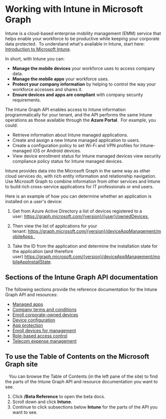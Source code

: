# Working with Intune in Microsoft Graph  

Intune is a cloud-based enterprise mobility management (EMM) service that helps enable your workforce to be productive while keeping your corporate data protected.  To understand what's available in Intune, start here: [Introduction to Microsoft Intune](https://docs.microsoft.com/en-us/intune/understand-explore/introduction-to-microsoft-intune).   

In short, with Intune you can: 

* **Manage the mobile devices** your workforce uses to access company data. 
* **Manage the mobile apps** your workforce uses. 
* **Protect your company information** by helping to control the way your workforce accesses and shares it. 
* **Ensure devices and apps are compliant** with company security requirements.  

The Intune Graph API enables access to Intune information programmatically for your tenant, and the API performs the same Intune operations as those available through the **Azure Portal**.  For example, you could:

* Retrieve information about Intune managed applications.
* Create and assign a new Intune managed application to users. 
* Create a configuration policy to set Wi-Fi and VPN profiles for Intune-managed iOS or Android devices. 
* View device enrollment status for Intune managed devices view security compliance policy status for Intune managed devices.  

Intune provides data into the Microsoft Graph in the same way as other cloud services do, with rich entity information and relationship navigation.  Use Microsoft Graph to combine information from other services and Intune to build rich cross-service applications for IT professionals or end users.     

Here is an example of how you can determine whether an application is installed on a user's device: 

1. Get from Azure Active Directory a list of devices registered to a user: https://graph.microsoft.com/{version}/{user}/ownedDevices 

2. Then view the list of applications for your tenant: https://graph.microsoft.com/{version}/deviceAppManagement/mobileApps  

3. Take the ID from the application and determine the installation state for the application (and therefore user) https://graph.microsoft.com/{version}/deviceAppManagement/mobileAppInstallState.

## Sections of the Intune Graph API documentation

The following sections provide the reference documentation for the Intune Graph API and resources:

- [Managed apps](intune_apps_app_conceptual.md)
- [Company terms and conditions](intune_company_conceptual.md)
- [Enroll corporate-owned devices](intune_corporate_enrollment_conceptual.md)
- [Device configuration](intune_device_configuration_conceptual.md)
- [App protection](intune_app_protection_conceptual.md)
- [Enroll devices for management](intune_onboarding_conceptual.md)
- [Role-based access control](intune_rbac_conceptual.md)
- [Telecom expense management](intune_tem_conceptual.md)

## To use the Table of Contents on the Microsoft Graph site
  
You can browse the Table of Contents (in the left pane of the site) to find the parts of the Intune Graph API and resource documentation you want to see.

1. Click **/Beta Reference** to open the beta docs.
2. Scroll down and click **Intune**.
3. Continue to click subsections below **Intune** for the parts of the API you want to see.

